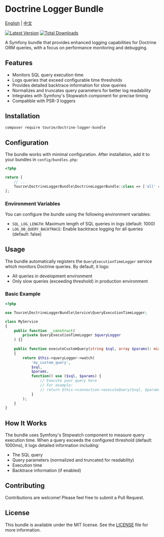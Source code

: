 # Doctrine Logger Bundle

[English](README.md) | [中文](README.zh-CN.md)

[![Latest Version](https://img.shields.io/packagist/v/tourze/doctrine-logger-bundle.svg?style=flat-square)](https://packagist.org/packages/tourze/doctrine-logger-bundle)
[![Total Downloads](https://img.shields.io/packagist/dt/tourze/doctrine-logger-bundle.svg?style=flat-square)](https://packagist.org/packages/tourze/doctrine-logger-bundle)

A Symfony bundle that provides enhanced logging capabilities for Doctrine ORM queries, with a focus on performance monitoring and debugging.

## Features

- Monitors SQL query execution time
- Logs queries that exceed configurable time thresholds
- Provides detailed backtrace information for slow queries
- Normalizes and truncates query parameters for better log readability
- Integrates with Symfony's Stopwatch component for precise timing
- Compatible with PSR-3 loggers

## Installation

```bash
composer require tourze/doctrine-logger-bundle
```

## Configuration

The bundle works with minimal configuration. After installation, add it to your bundles in `config/bundles.php`:

```php
<?php

return [
    // ...
    Tourze\DoctrineLoggerBundle\DoctrineLoggerBundle::class => ['all' => true],
];
```

### Environment Variables

You can configure the bundle using the following environment variables:

- `SQL_LOG_LENGTH`: Maximum length of SQL queries in logs (default: 1000)
- `LOG_DB_QUERY_BACKTRACE`: Enable backtrace logging for all queries (default: false)

## Usage

The bundle automatically registers the `QueryExecutionTimeLogger` service which monitors Doctrine queries. By default, it logs:

- All queries in development environment
- Only slow queries (exceeding threshold) in production environment

### Basic Example

```php
<?php

use Tourze\DoctrineLoggerBundle\Service\QueryExecutionTimeLogger;

class MyService
{
    public function __construct(
        private QueryExecutionTimeLogger $queryLogger
    ) {}
    
    public function executeCustomQuery(string $sql, array $params): mixed
    {
        return $this->queryLogger->watch(
            'my_custom_query',
            $sql,
            $params,
            function() use ($sql, $params) {
                // Execute your query here
                // For example:
                // return $this->connection->executeQuery($sql, $params)->fetchAllAssociative();
            }
        );
    }
}
```

## How It Works

The bundle uses Symfony's Stopwatch component to measure query execution time. When a query exceeds the configured threshold (default: 1000ms), it logs detailed information including:

- The SQL query
- Query parameters (normalized and truncated for readability)
- Execution time
- Backtrace information (if enabled)

## Contributing

Contributions are welcome! Please feel free to submit a Pull Request.

## License

This bundle is available under the MIT license. See the [LICENSE](LICENSE) file for more information.

